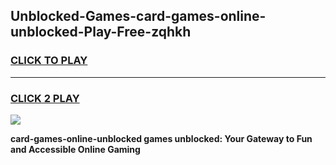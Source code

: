 
## Unblocked-Games-card-games-online-unblocked-Play-Free-zqhkh
<h3>
<a href="https://premium76.site?title=card-games-online-unblocked&ref=22A">CLICK TO PLAY</a></h3>
<hr>

<h3>
<a href="https://premium76.site?title=card-games-online-unblocked&ref=22A">CLICK 2 PLAY</a>
  
</h3>

<a href="https://premium76.site?title=card-games-online-unblocked&ref=22A"><img src="https://clearcache.store/games.png"></a>


**card-games-online-unblocked games unblocked: Your Gateway to Fun and Accessible Online Gaming**
